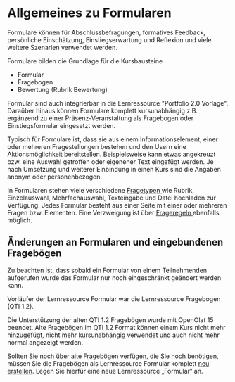 # Allgemeines zu Formularen

Formulare können für Abschlussbefragungen, formatives Feedback, persönliche
Einschätzung, Einstiegserwartung und Reflexion und viele weitere Szenarien
verwendet werden.

Formulare bilden die Grundlage für die Kursbausteine

  * Formular
  * Fragebogen
  * Bewertung (Rubrik Bewertung)

Formular sind auch integrierbar in die Lernressource "Portfolio 2.0 Vorlage".
Daraüber hinaus können Formulare komplett kursunabhängig z.B. ergänzend zu
einer Präsenz-Veranstaltung als Fragebogen oder Einstiegsformular eingesetzt
werden.

Typisch für Formulare ist, dass sie aus einem Informationselement, einer oder
mehreren Fragestellungen bestehen und den Usern eine Aktionsmöglichkeit
bereitstellen. Beispielsweise kann etwas angekreuzt bzw. eine Auswahl
getroffen oder eigenener Text eingefügt werden. Je nach Umsetzung und weiterer
Einbindung in einen Kurs sind die Angaben anonym oder personenbezogen.

In Formularen stehen viele verschiedene [Fragetypen ](Formular+Editor.html)wie
Rubrik, Einzelauswahl, Mehrfachauswahl, Texteingabe und Datei hochladen zur
Verfügung. Jedes Formular besteht aus einer Seite mit einer oder mehreren
Fragen bzw. Elementen. Eine Verzweigung ist über [Frageregeln
](Question_rules.de.md)ebenfalls möglich.

##  Änderungen an Formularen und eingebundenen Fragebögen

Zu beachten ist, dass sobald ein Formular von einem Teilnehmenden aufgerufen
wurde das Formular nur noch eingeschränkt geändert werden kann.

  

Vorläufer der Lernressource Formular war die Lernressource Fragebogen (QTI
1.2).

Die Unterstützung der alten QTI 1.2 Fragebögen wurde mit OpenOlat 15 beendet.
Alte Fragebögen im QTI 1.2 Format können einem Kurs nicht mehr hinzugefügt,
nicht mehr kursunabhängig verwendet und auch nicht mehr normal angezeigt
werden.

Sollten Sie noch über alte Fragebögen verfügen, die Sie noch benötigen, müssen
Sie die Fragebögen als Lernressource Formular komplett [neu
erstellen](https://confluence.openolat.org/display/OO161DE/4+Schritte+zu+Ihrem+Fragebogen).
Legen Sie hierfür eine neue Lernressource „Formular“ an.

